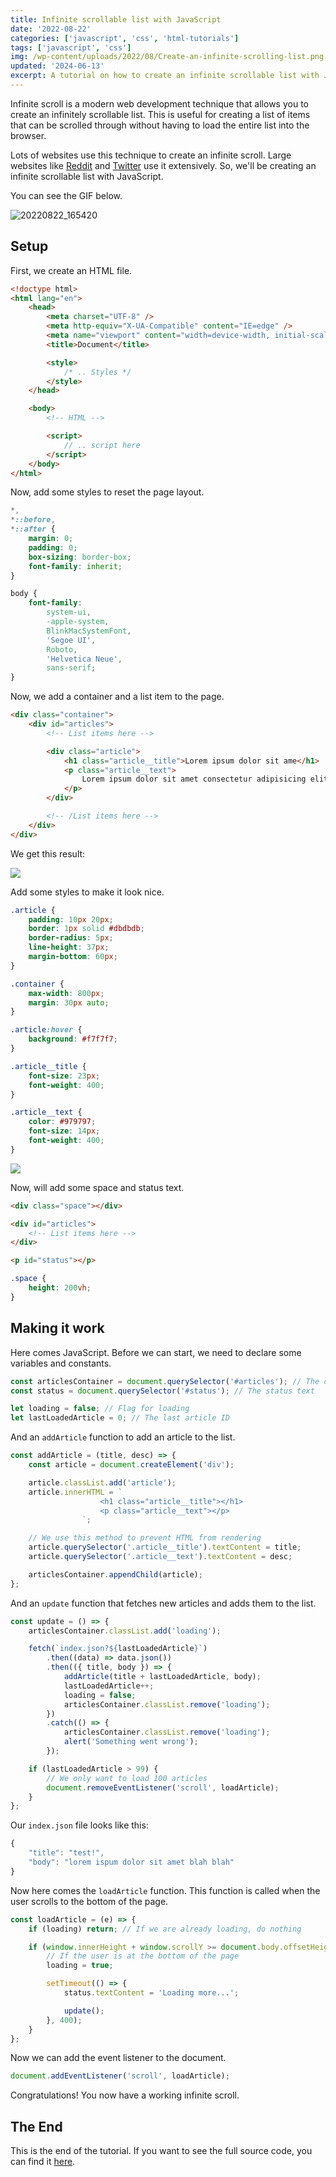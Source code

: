 ```yaml
---
title: Infinite scrollable list with JavaScript
date: '2022-08-22'
categories: ['javascript', 'css', 'html-tutorials']
tags: ['javascript', 'css']
img: /wp-content/uploads/2022/08/Create-an-infinite-scrolling-list.png
updated: '2024-06-13'
excerpt: A tutorial on how to create an infinite scrollable list with JavaScript.
---
```


Infinite scroll is a modern web development technique that allows you to create an infinitely scrollable list.
This is useful for creating a list of items that can be scrolled through without having to load the entire list into the browser.

Lots of websites use this technique to create an infinite scroll. Large websites like [Reddit](https://www.reddit.com) and [Twitter](https://twitter.com) use it extensively. So, we'll be creating an infinite scrollable list with JavaScript.

You can see the GIF below.

![20220822_165420](https://user-images.githubusercontent.com/76736580/185910340-06feb2b7-acf4-4a0d-927f-14b70f098457.gif)



## Setup

First, we create an HTML file.

```html
<!doctype html>
<html lang="en">
	<head>
		<meta charset="UTF-8" />
		<meta http-equiv="X-UA-Compatible" content="IE=edge" />
		<meta name="viewport" content="width=device-width, initial-scale=1.0" />
		<title>Document</title>

		<style>
			/* .. Styles */
		</style>
	</head>

	<body>
		<!-- HTML -->

		<script>
			// .. script here
		</script>
	</body>
</html>
```

Now, add some styles to reset the page layout.

```css
*,
*::before,
*::after {
	margin: 0;
	padding: 0;
	box-sizing: border-box;
	font-family: inherit;
}

body {
	font-family:
		system-ui,
		-apple-system,
		BlinkMacSystemFont,
		'Segoe UI',
		Roboto,
		'Helvetica Neue',
		sans-serif;
}
```

Now, we add a container and a list item to the page.

```html
<div class="container">
	<div id="articles">
		<!-- List items here -->

		<div class="article">
			<h1 class="article__title">Lorem ipsum dolor sit ame</h1>
			<p class="article__text">
				Lorem ipsum dolor sit amet consectetur adipisicing elit. Quisquam, quidem.
			</p>
		</div>

		<!-- /List items here -->
	</div>
</div>
```

We get this result:

![](https://user-images.githubusercontent.com/76736580/185913214-853f5462-8d90-4e7b-8884-3ffbb20d009c.png)

Add some styles to make it look nice.

```css
.article {
	padding: 10px 20px;
	border: 1px solid #dbdbdb;
	border-radius: 5px;
	line-height: 37px;
	margin-bottom: 60px;
}

.container {
	max-width: 800px;
	margin: 30px auto;
}

.article:hover {
	background: #f7f7f7;
}

.article__title {
	font-size: 23px;
	font-weight: 400;
}

.article__text {
	color: #979797;
	font-size: 14px;
	font-weight: 400;
}
```

![](https://user-images.githubusercontent.com/76736580/185913830-2a5d1921-1bc5-479d-8e09-89b5c1557162.png)

Now, will add some space and status text.

```html
<div class="space"></div>

<div id="articles">
	<!-- List items here -->
</div>

<p id="status"></p>
```

```css
.space {
	height: 200vh;
}
```

## Making it work

Here comes JavaScript. Before we can start, we need to declare some variables and constants.

```js
const articlesContainer = document.querySelector('#articles'); // The container for the articles
const status = document.querySelector('#status'); // The status text

let loading = false; // Flag for loading
let lastLoadedArticle = 0; // The last article ID
```

And an `addArticle` function to add an article to the list.

```js
const addArticle = (title, desc) => {
	const article = document.createElement('div');

	article.classList.add('article');
	article.innerHTML = `
					<h1 class="article__title"></h1>
					<p class="article__text"></p>
				`;

	// We use this method to prevent HTML from rendering
	article.querySelector('.article__title').textContent = title;
	article.querySelector('.article__text').textContent = desc;

	articlesContainer.appendChild(article);
};
```

And an `update` function that fetches new articles and adds them to the list.

```js
const update = () => {
	articlesContainer.classList.add('loading');

	fetch(`index.json?${lastLoadedArticle}`)
		.then((data) => data.json())
		.then(({ title, body }) => {
			addArticle(title + lastLoadedArticle, body);
			lastLoadedArticle++;
			loading = false;
			articlesContainer.classList.remove('loading');
		})
		.catch(() => {
			articlesContainer.classList.remove('loading');
			alert('Something went wrong');
		});

	if (lastLoadedArticle > 99) {
		// We only want to load 100 articles
		document.removeEventListener('scroll', loadArticle);
	}
};
```

Our `index.json` file looks like this:

```js
{
    "title": "test!",
    "body": "lorem ispum dolor sit amet blah blah"
}
```

Now here comes the `loadArticle` function. This function is called when the user scrolls to the bottom of the page.

```js
const loadArticle = (e) => {
	if (loading) return; // If we are already loading, do nothing

	if (window.innerHeight + window.scrollY >= document.body.offsetHeight) {
		// If the user is at the bottom of the page
		loading = true;

		setTimeout(() => {
			status.textContent = 'Loading more...';

			update();
		}, 400);
	}
};
```

Now we can add the event listener to the document.

```js
document.addEventListener('scroll', loadArticle);
```

Congratulations! You now have a working infinite scroll.

## The End

This is the end of the tutorial. If you want to see the full source code, you can find it [here](https://gist.github.com/Posandu/c72f022e2f7bc9df3a570a65a4417e18).
